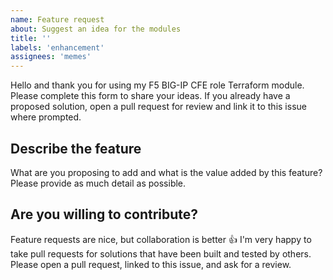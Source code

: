 ```yaml
---
name: Feature request
about: Suggest an idea for the modules
title: ''
labels: 'enhancement'
assignees: 'memes'
---
```


Hello and thank you for using my F5 BIG-IP CFE role Terraform module. Please complete
this form to share your ideas. If you already have a proposed solution, open a
pull request for review and link it to this issue where prompted.

## Describe the feature

What are you proposing to add and what is the value added by this feature? Please
provide as much detail as possible.

## Are you willing to contribute?

<!-- spell-checker: ignore thumbsup -->
Feature requests are nice, but collaboration is better :thumbsup:
I'm very happy to take pull requests for solutions that have been built and
tested by others. Please open a pull request, linked to this issue, and ask for
a review.
